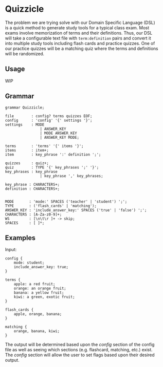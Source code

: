# Quizzicle
The problem we are trying solve with our Domain Specific Language (DSL) is a quick method to generate study tools for a typical class exam. Most exams involve memorization of terms and their definitions. Thus, our DSL will take a configurable text file with `term:definition` pairs and convert it into multiple study tools including flash cards and practice quizzes. One of our practice quizzes will be a matching quiz where the terms and definitions will be randomized.

## Usage
WIP
## Grammar
```ANTLR
grammar Quizzicle;

file        : config? terms quizzes EOF;
config      : 'config' '{' settings '}';
settings    : MODE
                | ANSWER_KEY
                | MODE ANSWER_KEY
                | ANSWER_KEY MODE;

terms       : 'terms' '{' items '}';
items       : item+;
item        : key_phrase ':' definition ';';

quizzes     : quiz+;
quiz        : TYPE '{' key_phrases ';' '}';
key_phrases : key_phrase
                | key_phrase ',' key_phrases;

key_phrase : CHARACTERS+;
definition : CHARACTERS+;


MODE       : 'mode:' SPACES ('teacher' | 'student') ';';
TYPE       : ('flash_cards' | 'matching');
ANSWER_KEY : 'include_answer_key:' SPACES ('true' | 'false') ';';
CHARACTERS : [A-Za-z0-9]+;
WS         : [\n\t\r ]+ -> skip;
SPACES     : [ ]*;
```

## Examples
Input:
```
config {
    mode: student;
    include_answer_key: true;
}

terms {
    apple: a red fruit;
    orange: an orange fruit;
    banana: a yellow fruit;
    kiwi: a green, exotic fruit;
}

flash_cards {
    apple, orange, banana;
}

matching {
    orange, banana, kiwi;
}
```

The output will be determined based upon the _config_ section of the config file as well as seeing which sections (e.g. flashcard, matching, etc.) exist. The _config_ section will allow the user to set flags based upon their desired output.
